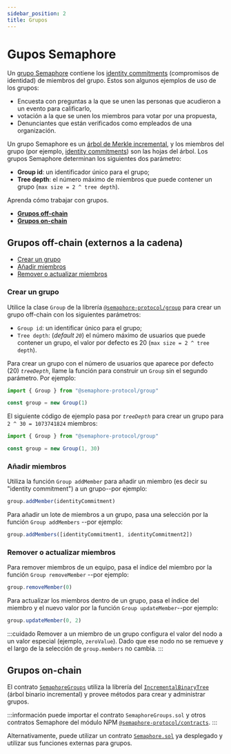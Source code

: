 ```yaml
---
sidebar_position: 2
title: Grupos
---
```


# Gupos Semaphore

Un [grupo Semaphore](/docs/glossary/#semaphore-group) contiene los [identity commitments](/docs/glossary/#identity-commitment) (compromisos de identidad) de miembros del grupo.
Estos son algunos ejemplos de uso de los grupos:

-   Encuesta con preguntas a la que se unen las personas que acudieron a un evento para calificarlo, 
-   votación a la que se unen los miembros para votar por una propuesta,
-   Denunciantes que están verificados como empleados de una organización.

Un grupo Semaphore es un [árbol de Merkle incremental](/docs/glossary/#incremental-merkle-tree), y los miembros del grupo (por ejemplo, [identity commitments](/docs/glossary/#identity-commitments)) son las hojas del árbol.
Los grupos Semaphore determinan los siguientes dos parámetro:

-   **Group id**: un identificador único para el grupo;
-   **Tree depth**: el número máximo de miembros que puede contener un grupo (`max size = 2 ^ tree depth`).

Aprenda cómo trabajar con grupos.

-   [**Grupos off-chain**](#off-chain-groups) 
-   [**Grupos on-chain**](#on-chain-groups)

## Grupos off-chain (externos a la cadena)

-   [Crear un grupo](#create-a-group)
-   [Añadir miembros](#add-members)
-   [Remover o actualizar miembros](#remove-or-update-members)

### Crear un grupo

Utilice la clase `Group` de la librería [`@semaphore-protocol/group`](https://github.com/semaphore-protocol/semaphore/blob/main/packages/group) para crear un grupo off-chain con los siguientes parámetros:

-   `Group id`: un identificar único para el grupo;
-   `Tree depth`: (_default `20`_) el número máximo de usuarios que puede contener un grupo, el valor por defecto es 20 (`max size = 2 ^ tree depth`).

Para crear un grupo con el número de usuarios que aparece por defecto (20) _`treeDepth`_, llame la función para construir un `Group` sin el segundo parámetro. Por ejemplo:

```ts
import { Group } from "@semaphore-protocol/group"

const group = new Group(1)
```

El siguiente código de ejemplo pasa por _`treeDepth`_ para crear un grupo para `2 ^ 30 = 1073741824` miembros:

```ts
import { Group } from "@semaphore-protocol/group"

const group = new Group(1, 30)
```

### Añadir miembros

Utiliza la función `Group addMember` para añadir un miembro (es decir su "identity commitment") a un grupo--por ejemplo:

```ts
group.addMember(identityCommitment)
```

Para añadir un lote de miembros a un grupo, pasa una selección por la función `Group addMembers` --por ejemplo:

```ts
group.addMembers([identityCommitment1, identityCommitment2])
```

### Remover o actualizar miembros

Para remover miembros de un equipo, pasa el índice del miembro por la función `Group removeMember` --por ejemplo:

```ts
group.removeMember(0)
```

Para actualizar los miembros dentro de un grupo, pasa el índice del miembro y el nuevo valor por la función `Group updateMember`--por ejemplo:

```ts
group.updateMember(0, 2)
```

:::cuidado
Remover a un miembro de un grupo configura el valor del nodo a un valor especial (ejemplo, `zeroValue`).
Dado que ese nodo no se remueve y el largo de la selección de `group.members` no cambia.
:::

## Grupos on-chain

El contrato [`SemaphoreGroups`](https://github.com/semaphore-protocol/semaphore/tree/main/packages/contracts/base/SemaphoreGroups.sol) utiliza la librería del [`IncrementalBinaryTree`](https://github.com/privacy-scaling-explorations/zk-kit/blob/main/packages/incremental-merkle-tree.sol/contracts/IncrementalBinaryTree.sol) (árbol binario incremental) y provee métodos para crear y administrar grupos.

:::información
puede importar el contrato `SemaphoreGroups.sol` y otros contratos Semaphore del módulo NPM [`@semaphore-protocol/contracts`](https://github.com/semaphore-protocol/semaphore/tree/main/packages/contracts).
:::

Alternativamente, puede utilizar un contrato [`Semaphore.sol`](https://github.com/semaphore-protocol/semaphore/blob/main/packages/contracts/Semaphore.sol) ya desplegado y utilizar sus funciones externas para grupos.
